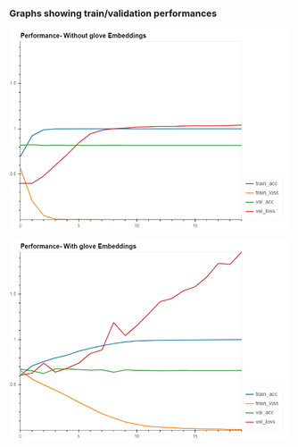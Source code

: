 ### Graphs showing train/validation performances

![alt text](https://github.com/shanky221341/EVA/blob/master/Phase2/Assignment1/pl2.png)

![alt text](https://github.com/shanky221341/EVA/blob/master/Phase2/Assignment1/pl1.png)
